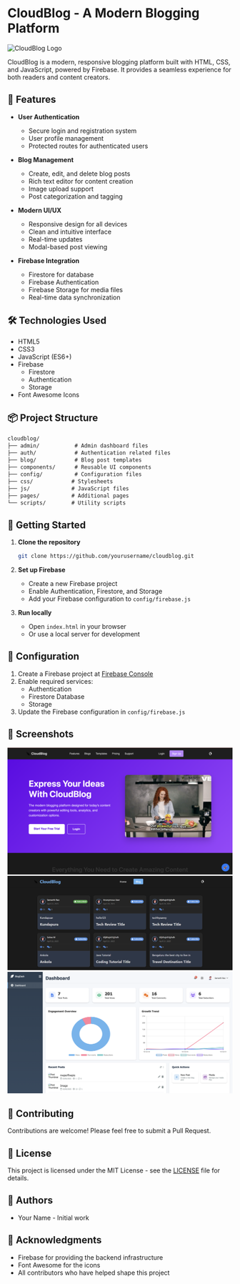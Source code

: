 # CloudBlog - A Modern Blogging Platform

![CloudBlog Logo](https://via.placeholder.com/150x150.png?text=CloudBlog)

CloudBlog is a modern, responsive blogging platform built with HTML, CSS, and JavaScript, powered by Firebase. It provides a seamless experience for both readers and content creators.

## 🌟 Features

- **User Authentication**
  - Secure login and registration system
  - User profile management
  - Protected routes for authenticated users

- **Blog Management**
  - Create, edit, and delete blog posts
  - Rich text editor for content creation
  - Image upload support
  - Post categorization and tagging

- **Modern UI/UX**
  - Responsive design for all devices
  - Clean and intuitive interface
  - Real-time updates
  - Modal-based post viewing

- **Firebase Integration**
  - Firestore for database
  - Firebase Authentication
  - Firebase Storage for media files
  - Real-time data synchronization

## 🛠️ Technologies Used

- HTML5
- CSS3
- JavaScript (ES6+)
- Firebase
  - Firestore
  - Authentication
  - Storage
- Font Awesome Icons

## 📦 Project Structure

```
cloudblog/
├── admin/           # Admin dashboard files
├── auth/            # Authentication related files
├── blog/            # Blog post templates
├── components/      # Reusable UI components
├── config/          # Configuration files
├── css/            # Stylesheets
├── js/             # JavaScript files
├── pages/          # Additional pages
└── scripts/        # Utility scripts
```

## 🚀 Getting Started

1. **Clone the repository**
   ```bash
   git clone https://github.com/yourusername/cloudblog.git
   ```

2. **Set up Firebase**
   - Create a new Firebase project
   - Enable Authentication, Firestore, and Storage
   - Add your Firebase configuration to `config/firebase.js`

3. **Run locally**
   - Open `index.html` in your browser
   - Or use a local server for development

## 🔧 Configuration

1. Create a Firebase project at [Firebase Console](https://console.firebase.google.com)
2. Enable required services:
   - Authentication
   - Firestore Database
   - Storage
3. Update the Firebase configuration in `config/firebase.js`

## 📱 Screenshots

![Home Page](screenshots/HomePage.png)
![Blog Post](screenshots/Blogs.png)
![Dashboard](screenshots/Dashboard.png)

## 🤝 Contributing

Contributions are welcome! Please feel free to submit a Pull Request.

## 📄 License

This project is licensed under the MIT License - see the [LICENSE](LICENSE) file for details.

## 👥 Authors

- Your Name - Initial work

## 🙏 Acknowledgments

- Firebase for providing the backend infrastructure
- Font Awesome for the icons
- All contributors who have helped shape this project
